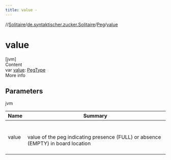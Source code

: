 ```yaml
---
title: value -
---
```

//[Solitaire](../../index.md)/[de.syntaktischer.zucker.Solitaire](../index.md)/[Peg](index.md)/[value](value.md)



# value  
[jvm]  
Content  
var [value](value.md): [PegType](../-peg-type/index.md)  
More info  


## Parameters  
  
jvm  
  
|  Name|  Summary| 
|---|---|
| <a name="de.syntaktischer.zucker.Solitaire/Peg/value/#/PointingToDeclaration/"></a>value| <a name="de.syntaktischer.zucker.Solitaire/Peg/value/#/PointingToDeclaration/"></a><br><br>value of the peg indicating presence (FULL) or absence (EMPTY) in board location<br><br>
  
  



